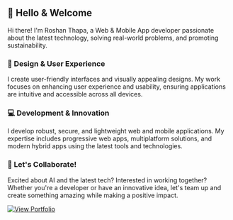 ## 👋 Hello & Welcome

Hi there! I'm Roshan Thapa, a Web & Mobile App developer passionate about the latest technology, solving real-world problems, and promoting sustainability.

### 🎨 Design & User Experience
I create user-friendly interfaces and visually appealing designs. My work focuses on enhancing user experience and usability, ensuring applications are intuitive and accessible across all devices.

### 💻 Development & Innovation
I develop robust, secure, and lightweight web and mobile applications. My expertise includes progressive web apps, multiplatform solutions, and modern hybrid apps using the latest tools and technologies.

### 🚀 Let's Collaborate!
Excited about AI and the latest tech? Interested in working together? Whether you're a developer or have an innovative idea, let's team up and create something amazing while making a positive impact.


[![View Portfolio](https://img.shields.io/badge/View%20Portfolio-007bff?style=for-the-badge)](https://lafacodes.github.io/)
